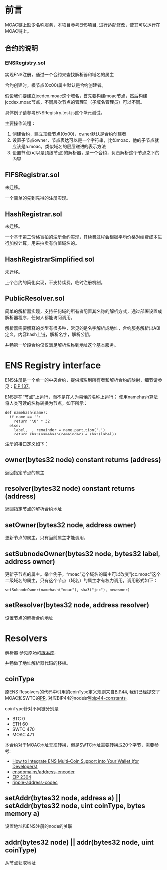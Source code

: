 # 前言

MOAC链上缺少名称服务，本项目参考[ENS项目](https://github.com/ensdomains/ens), 进行适配修改，使其可以运行在MOAC链上。

## 合约的说明

### ENSRegistry.sol

实现ENS注册，通过一个合约来查找解析器和域名的属主

合约创建时，根节点(0x00)属主默认是合约创建者。

假设我们要建立jccdex.moac这个域名，首先要构建moac节点，然后构建jccdex.moac节点，不同层次节点的管理员（子域名管理员）可以不同。

具体例子请参考ENSRegistry.test.js这个单元测试。

主要操作流程：

1. 创建合约，建立顶级节点(0x00)，owner默认是合约创建者
2. 设置子节点owner，节点表达可以是一个字符串，比如moac，他的子节点就应该是a.moac，类似域名的层层递进的表示方法
3. 设置节点(可以是顶级节点)的解析器，是一个合约，负责解析这个节点之下的内容

## FIFSRegistrar.sol

未迁移。

一个简单的先到先得的注册实现。

## HashRegistrar.sol

未迁移。

一个基于第二价格盲拍的注册合约实现，其续费过程会根据平均价格对续费成本进行加权计算，用来拍卖有价值域名的。

## HashRegistrarSimplified.sol

未迁移。

上个合约的简化实现，不支持续费，临时注册机制。

## PublicResolver.sol

简单的解析器实现，支持任何域的所有者配置其名称的解析方式，通过部署设置成解析器程序，任何人都能访问调用。

解析器需要解释的类型有很多种，常见的是名字解析成地址，合约服务解析出ABI定义，内容hash上链，解析名字，解析公钥。

井畅第一阶段合约仅仅满足解析名称到地址这个基本服务。

# ENS Registry interface

ENS注册是一个单一的中央合约，提供域名到所有者和解析合约的映射，细节请参见：[EIP 137](https://github.com/ethereum/EIPs/issues/137)。

ENS是在“节点”上运行，而不是在人为易懂的名称上运行； 使用namehash算法将人类可读的名称转换为节点，如下所示：

    def namehash(name):
      if name == '':
        return '\0' * 32
      else:
        label, _, remainder = name.partition('.')
        return sha3(namehash(remainder) + sha3(label))

注册的接口定义如下：

## owner(bytes32 node) constant returns (address)

返回指定节点的属主

## resolver(bytes32 node) constant returns (address)

返回指定节点的解析合约地址

## setOwner(bytes32 node, address owner)

更新节点的属主，只有当前属主才能调用。

## setSubnodeOwner(bytes32 node, bytes32 label, address owner)

更新子节点的属主。举个例子，“moac”这个域名的属主可以改变"jcc.moac"这个二级域名的属主，只有这个节点（域名）的属主才有权力调用，调用形式如下：

`setSubnodeOwner(namehash("moac"), sha3("jcc"), newowner)`

## setResolver(bytes32 node, address resolver)

设置节点的解析合约地址

# Resolvers

解析器 参见原始的[版本库](https://github.com/ensdomains/resolvers).

井畅做了地址解析器代码的移植。

## coinType

原ENS Resolvers的代码中引用的coinType定义规则来自[BIP44](https://github.com/satoshilabs/slips/blob/master/slip-0044.md), 我们已经提交了MOAC和SWTC的[PR](https://github.com/satoshilabs/slips/pull/854), 对应BIP44的nodejs包[bip44-constants](https://www.npmjs.com/package/bip44-constants)。

coinType针对不同链分别是

* BTC 0
* ETH 60
* SWTC 470
* MOAC 471

本合约对于MOAC地址无须转换，但是SWTC地址需要转换成20个字节，需要参考:

* [How to Integrate ENS Multi-Coin Support into Your Wallet (for Developers)](https://medium.com/the-ethereum-name-service/how-to-integrate-ens-multi-coin-support-into-your-wallet-for-developers-8d3a8a37d1eb)
* [ensdomains/address-encoder](https://github.com/ensdomains/address-encoder)
* [EIP 2304](https://eips.ethereum.org/EIPS/eip-2304)
* [ripple-address-codec](https://github.com/ripple/ripple-address-codec/blob/master/src/xrp-codec.ts)

## setAddr(bytes32 node, address a) || setAddr(bytes32 node, uint coinType, bytes memory a)

设置地址和ENS注册的node的关联

## addr(bytes32 node) || addr(bytes32 node, uint coinType)

从节点获取地址
